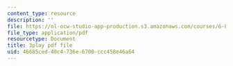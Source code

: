```yaml
---
content_type: resource
description: ''
file: https://ol-ocw-studio-app-production.s3.amazonaws.com/courses/6-890-algorithmic-lower-bounds-fun-with-hardness-proofs-fall-2014/46685ced40c4736e6700ccc458e46a64_e10dswn-grA.pdf
file_type: application/pdf
resourcetype: Document
title: 3play pdf file
uid: 46685ced-40c4-736e-6700-ccc458e46a64
---
```

